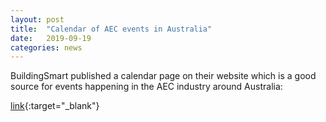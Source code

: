```yaml
---
layout: post
title:  "Calendar of AEC events in Australia"
date:   2019-09-19
categories: news
---
```


BuildingSmart published a calendar page on their website which is a good source for events happening in the AEC industry around Australia: 

[link](https://buildingsmart.org.au/events-calendar/){:target="_blank"}